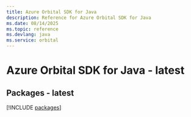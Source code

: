 ```yaml
---
title: Azure Orbital SDK for Java
description: Reference for Azure Orbital SDK for Java
ms.date: 08/14/2025
ms.topic: reference
ms.devlang: java
ms.service: orbital
---
```

# Azure Orbital SDK for Java - latest
## Packages - latest
[!INCLUDE [packages](orbital-index.md)]